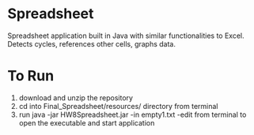 # Spreadsheet

Spreadsheet application built in Java with similar functionalities to Excel. Detects cycles, references other cells, graphs data.

# To Run
1. download and unzip the repository
2. cd into Final_Spreadsheet/resources/ directory from terminal
3. run java -jar HW8Spreadsheet.jar -in empty1.txt -edit from terminal to open the executable and start application
